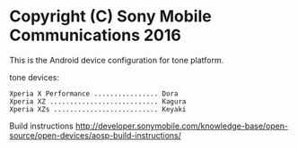 Copyright (C) Sony Mobile Communications 2016
=============================================

This is the Android device configuration for tone platform.

tone devices:

    Xperia X Performance ................ Dora
    Xperia XZ ........................... Kagura
    Xperia XZs .......................... Keyaki

Build instructions
http://developer.sonymobile.com/knowledge-base/open-source/open-devices/aosp-build-instructions/

